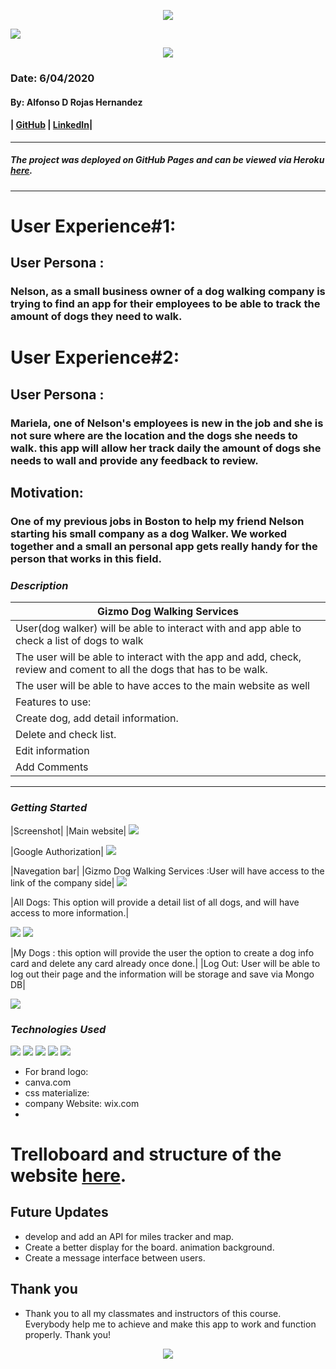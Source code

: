 

<p align="center">

 <img  src="/public/images/ARH Logo (3).png">

 </p>

<img src="public/images/Screen Shot 2020-06-02 at 9.02.27 AM.png">


<p align="center">
<img src="public/images/cachito.jpg">
</p>

### Date: 6/04/2020
#### By: Alfonso D Rojas Hernandez 
#### | [GitHub](https://github.com/acostade29) | [LinkedIn](https://www.linkedin.com/in/alfonso-d-rojas-hernandez-2253a0105/)| 
***

##### The project was deployed on GitHub Pages and can be viewed via Heroku [here](https://guizmo-project.herokuapp.com/).
***




# User Experience#1:
## User Persona :
### Nelson, as a small business owner of a dog walking company is trying to find an app for their employees to be able to track the amount of dogs they need to walk.

# User Experience#2:
## User Persona :
### Mariela, one of Nelson's employees is new in the job and she is not sure where are the location and the dogs she needs to walk. this app will allow her track daily the amount of dogs she needs to wall and provide any feedback to review. 


## Motivation:  
### One of my previous jobs in Boston to help my friend Nelson starting his small company  as a dog Walker. We worked together and a small an personal app gets really handy for the person that works in this field. 


### ***Description***
|Gizmo Dog Walking Services  |
|---|
| User(dog walker) will be able to interact with and app able to check a list of dogs to walk|
| The user will be able to interact with the app and add, check, review and coment to all the dogs that has to be walk. 
| The user will be able to have acces to the main website as well |
| Features to use: |
| Create dog, add detail information.|
| Delete and check list. |
| Edit information|
| Add Comments|

***

### ***Getting Started***
|Screenshot|
|Main website|
<img src="public/images/Screen Shot 2020-06-05 at 2.47.15 PM.png"></image>


|Google Authorization|
<img src="public/images/Screen Shot 2020-06-05 at 3.40.15 PM.png">

|Navegation bar|
|Gizmo Dog Walking Services :User will have access to the link of the company side|
<img src="public/images/Screen Shot 2020-06-05 at 3.15.33 PM.png">


<ig src="public/images/Screen Shot 2020-06-05 at 3.14.58 PM.png">

|All Dogs: This option will provide a detail list of all dogs, and will have access to more information.|

<img src="public/images/Screen Shot 2020-06-05 at 3.18.17 PM.png">


<img src= "public/images/Screen Shot 2020-06-05 at 3.19.48 PM.png">

|My Dogs : this option will provide the user the option to create a dog info card and delete any card already once done.|
|Log Out: User will be able to log out their page and the information will be storage and save via Mongo DB|

<img src="public/images/Screen Shot 2020-06-05 at 3.21.54 PM.png">






   

### ***Technologies Used***
<img src="public/images/github jedi.jpeg">
<img src="public/images/favicon.ico">
<img src="public/images/herokulogo.png">
<img src="public/images/cssjavahtml.jpeg">
<img src="public/images/nodeexpress.jpeg">

- For brand logo:
- canva.com
- css materialize:
- company Website: wix.com
- 





# Trelloboard and structure of the website [here](https://trello.com/b/Ly4uhb83/dog-walking).












## Future Updates 
- develop and add an API for miles tracker and map.
-  Create a better display for the board. animation background. 
-  Create a message interface between users.  



## Thank you 
- Thank you to all my classmates and instructors of this course. Everybody help me to achieve and make this app to work and function properly.
Thank you!


<p align="center">

<img src="public/images/Dog.jpeg">
 </p>
